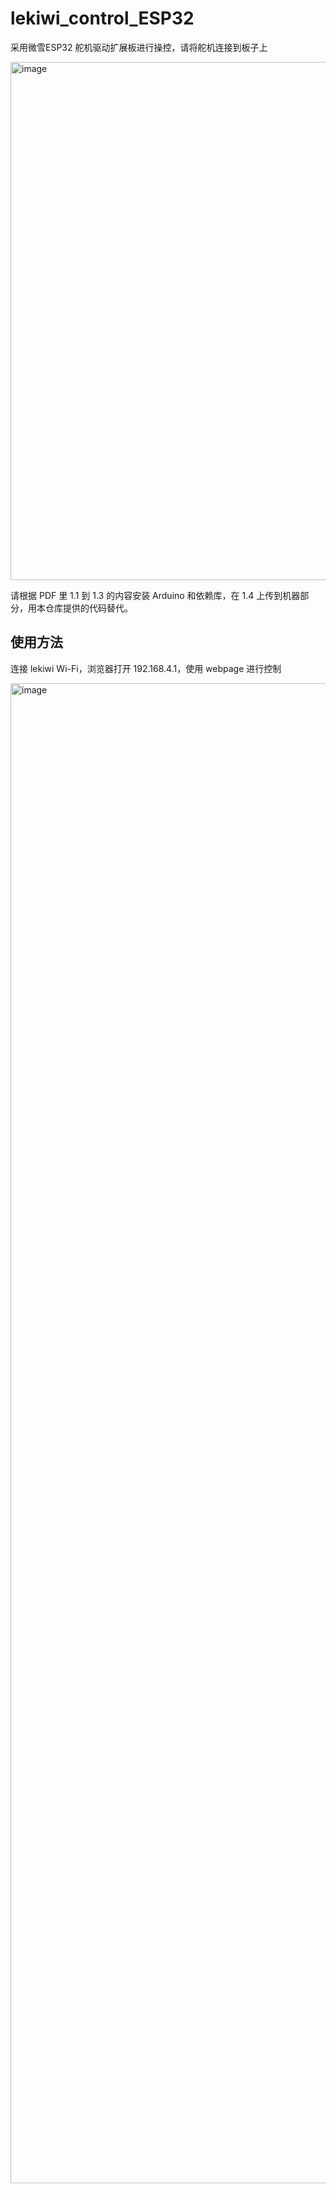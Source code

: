 # lekiwi_control_ESP32

采用微雪ESP32 舵机驱动扩展板进行操控，请将舵机连接到板子上

<img width="1582" height="829" alt="image" src="https://github.com/user-attachments/assets/db764111-8686-4847-97a1-2b7eaeae1eff" />

请根据 PDF 里 1.1 到 1.3 的内容安装 Arduino 和依赖库，在 1.4 上传到机器部分，用本仓库提供的代码替代。

## 使用方法
连接 lekiwi Wi-Fi，浏览器打开 192.168.4.1，使用 webpage 进行控制

<img width="1080" height="2400" alt="image" src="https://github.com/user-attachments/assets/43053f8b-668e-4c6d-8da9-1f96ab65550d" />
